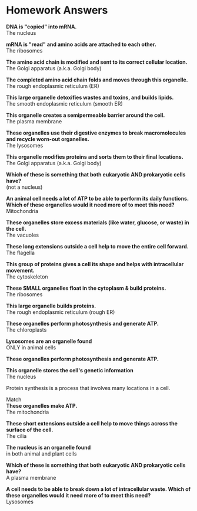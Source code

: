 # Homework Answers  

**DNA is "copied" into mRNA.**   
The nucleus  

**mRNA is "read" and amino acids are attached to each other.**  
The ribosomes  

**The amino acid chain is modified and sent to its correct cellular location.**  
The Golgi apparatus (a.k.a. Golgi body)

**The completed amino acid chain folds and moves through this organelle.**  
The rough endoplasmic reticulum (ER)  

**This large organelle detoxifies wastes and toxins, and builds lipids.**  
The smooth endoplasmic reticulum (smooth ER)  

**This organelle creates a semipermeable barrier around the cell.**  
The plasma membrane  

**These organelles use their digestive enzymes to break macromolecules and recycle worn-out organelles.**  
The lysosomes  

**This organelle modifies proteins and sorts them to their final locations.**  
The Golgi apparatus (a.k.a. Golgi body)  

**Which of these is something that both eukaryotic AND prokaryotic cells have?**  
(not a nucleus)  

**An animal cell needs a lot of ATP to be able to perform its daily functions. Which of these organelles would it need more of to meet this need?**  
Mitochondria  

**These organelles store excess materials (like water, glucose, or waste) in the cell.**  
The vacuoles  

**These long extensions outside a cell help to move the entire cell forward.**  
The flagella  

**This group of proteins gives a cell its shape and helps with intracellular movement.**  
The cytoskeleton  

**These SMALL organelles float in the cytoplasm & build proteins.**  
The ribosomes  

**This large organelle builds proteins.**  
The rough endoplasmic reticulum (rough ER)  

**These organelles perform photosynthesis and generate ATP.**  
The chloroplasts  

**Lysosomes are an organelle found**  
ONLY in animal cells  


**These organelles perform photosynthesis and generate ATP.** 

**This organelle stores the cell's genetic information**  
The nucleus   

Protein synthesis is a process that involves many locations in a cell.


Match  
**These organelles make ATP.**   
The mitochondria 

**These short extensions outside a cell help to move things across the surface of the cell.**  
The cilia  

**The nucleus is an organelle found**  
in both animal and plant cells

**Which of these is something that both eukaryotic AND prokaryotic cells have?**  
A plasma membrane

**A cell needs to be able to break down a lot of intracellular waste. Which of these organelles would it need more of to meet this need?**   
Lysosomes  
